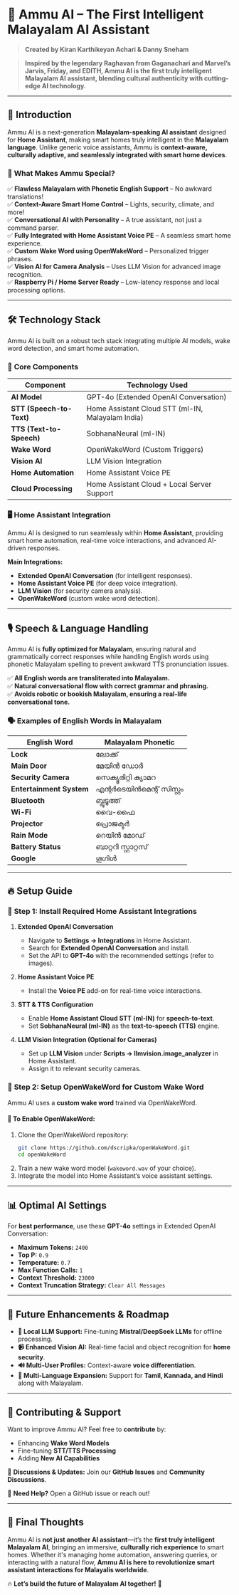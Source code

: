 # 🚀 Ammu AI – The First Intelligent Malayalam AI Assistant

> **Created by Kiran Karthikeyan Achari & Danny Sneham**

> **Inspired by the legendary Raghavan from Gaganachari and Marvel’s Jarvis, Friday, and EDITH, Ammu AI is the first truly intelligent Malayalam AI assistant, blending cultural authenticity with cutting-edge AI technology.**

---

## 🌟 Introduction

Ammu AI is a next-generation **Malayalam-speaking AI assistant** designed for **Home Assistant**, making smart homes truly intelligent in the **Malayalam language**. Unlike generic voice assistants, Ammu is **context-aware, culturally adaptive, and seamlessly integrated with smart home devices**.

### 🏡 **What Makes Ammu Special?**

✅ **Flawless Malayalam with Phonetic English Support** – No awkward translations!\
✅ **Context-Aware Smart Home Control** – Lights, security, climate, and more!\
✅ **Conversational AI with Personality** – A true assistant, not just a command parser.\
✅ **Fully Integrated with Home Assistant Voice PE** – A seamless smart home experience.\
✅ **Custom Wake Word using OpenWakeWord** – Personalized trigger phrases.\
✅ **Vision AI for Camera Analysis** – Uses LLM Vision for advanced image recognition.\
✅ **Raspberry Pi / Home Server Ready** – Low-latency response and local processing options.

---

## 🛠️ **Technology Stack**

Ammu AI is built on a robust tech stack integrating multiple AI models, wake word detection, and smart home automation.

### 🔧 **Core Components**

| Component                | Technology Used                                   |
| ------------------------ | ------------------------------------------------- |
| **AI Model**             | GPT-4o (Extended OpenAI Conversation)             |
| **STT (Speech-to-Text)** | Home Assistant Cloud STT (ml-IN, Malayalam India) |
| **TTS (Text-to-Speech)** | SobhanaNeural (ml-IN)                             |
| **Wake Word**            | OpenWakeWord (Custom Triggers)                    |
| **Vision AI**            | LLM Vision Integration                            |
| **Home Automation**      | Home Assistant Voice PE                           |
| **Cloud Processing**     | Home Assistant Cloud + Local Server Support       |

### 🖥️ **Home Assistant Integration**

Ammu AI is designed to run seamlessly within **Home Assistant**, providing smart home automation, real-time voice interactions, and advanced AI-driven responses.

**Main Integrations:**

- **Extended OpenAI Conversation** (for intelligent responses).
- **Home Assistant Voice PE** (for deep voice integration).
- **LLM Vision** (for security camera analysis).
- **OpenWakeWord** (custom wake word detection).

---

## 🎙️ **Speech & Language Handling**

Ammu AI is **fully optimized for Malayalam**, ensuring natural and grammatically correct responses while handling English words using phonetic Malayalam spelling to prevent awkward TTS pronunciation issues.

✅ **All English words are transliterated into Malayalam.**\
✅ **Natural conversational flow with correct grammar and phrasing.**\
✅ **Avoids robotic or bookish Malayalam, ensuring a real-life conversational tone.**

### 🗣️ **Examples of English Words in Malayalam**

| English Word             | Malayalam Phonetic        |
| ------------------------ | ------------------------- |
| **Lock**                 | ലോക്ക്                    |
| **Main Door**            | മേയിൻ ഡോർ                 |
| **Security Camera**      | സെക്യൂരിറ്റി ക്യാമറ       |
| **Entertainment System** | എന്റർടെയിൻമെന്റ് സിസ്റ്റം |
| **Bluetooth**            | ബ്ലൂടൂത്ത്                |
| **Wi-Fi**                | വൈ-ഫൈ                     |
| **Projector**            | പ്രൊജക്ടർ                 |
| **Rain Mode**            | റെയിൻ മോഡ്                |
| **Battery Status**       | ബാറ്ററി സ്റ്റാറ്റസ്       |
| **Google**               | ഗൂഗിൾ                     |

---

## 🔥 **Setup Guide**

### 🚀 **Step 1: Install Required Home Assistant Integrations**

1. **Extended OpenAI Conversation**

   - Navigate to **Settings → Integrations** in Home Assistant.
   - Search for **Extended OpenAI Conversation** and install.
   - Set the API to **GPT-4o** with the recommended settings (refer to images).

2. **Home Assistant Voice PE**

   - Install the **Voice PE** add-on for real-time voice interactions.

3. **STT & TTS Configuration**

   - Enable **Home Assistant Cloud STT (ml-IN)** for **speech-to-text**.
   - Set **SobhanaNeural (ml-IN)** as the **text-to-speech (TTS)** engine.

4. **LLM Vision Integration (Optional for Cameras)**

   - Set up **LLM Vision** under **Scripts → llmvision.image\_analyzer** in Home Assistant.
   - Assign it to relevant security cameras.

### 🎤 **Step 2: Setup OpenWakeWord for Custom Wake Word**

Ammu AI uses a **custom wake word** trained via OpenWakeWord.

#### 🔧 **To Enable OpenWakeWord:**

1. Clone the OpenWakeWord repository:
   ```bash
   git clone https://github.com/dscripka/openWakeWord.git
   cd openWakeWord
   ```
2. Train a new wake word model (`wakeword.wav` of your choice).
3. Integrate the model into Home Assistant’s voice assistant settings.

---

## 📊 **Optimal AI Settings**

For **best performance**, use these **GPT-4o** settings in Extended OpenAI Conversation:

- **Maximum Tokens:** `2400`
- **Top P:** `0.9`
- **Temperature:** `0.7`
- **Max Function Calls:** `1`
- **Context Threshold:** `23000`
- **Context Truncation Strategy:** `Clear All Messages`

---

## 🎯 **Future Enhancements & Roadmap**

- **🧠 Local LLM Support:** Fine-tuning **Mistral/DeepSeek LLMs** for offline processing.
- **📹 Enhanced Vision AI:** Real-time facial and object recognition for **home security**.
- **🔊 Multi-User Profiles:** Context-aware **voice differentiation**.
- **💬 Multi-Language Expansion:** Support for **Tamil, Kannada, and Hindi** along with Malayalam.

---

## 🙌 **Contributing & Support**

Want to improve Ammu AI? Feel free to **contribute** by:

- Enhancing **Wake Word Models**
- Fine-tuning **STT/TTS Processing**
- Adding **New AI Capabilities**

💬 **Discussions & Updates:** Join our **GitHub Issues** and **Community Discussions**.

📧 **Need Help?** Open a GitHub issue or reach out!

---

## 🎉 **Final Thoughts**

Ammu AI is **not just another AI assistant**—it’s the **first truly intelligent Malayalam AI**, bringing an immersive, **culturally rich experience** to smart homes. Whether it's managing home automation, answering queries, or interacting with a natural flow, **Ammu AI is here to revolutionize smart assistant interactions for Malayalis worldwide**.

🔥 **Let’s build the future of Malayalam AI together!** 🚀

